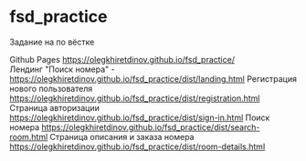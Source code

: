 # fsd_practice

Задание на по вёстке

Github Pages https://olegkhiretdinov.github.io/fsd_practice/  
Лендинг "Поиск номера" - https://olegkhiretdinov.github.io/fsd_practice/dist/landing.html
Регистрация нового пользователя https://olegkhiretdinov.github.io/fsd_practice/dist/registration.html
Страница авторизации https://olegkhiretdinov.github.io/fsd_practice/dist/sign-in.html
Поиск номера https://olegkhiretdinov.github.io/fsd_practice/dist/search-room.html
Страница описания и заказа номера https://olegkhiretdinov.github.io/fsd_practice/dist/room-details.html
